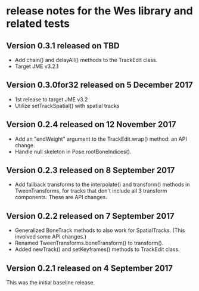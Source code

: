 # release notes for the Wes library and related tests

## Version 0.3.1 released on TBD

 + Add chain() and delayAll() methods to the TrackEdit class.
 + Target JME v3.2.1

## Version 0.3.0for32 released on 5 December 2017

 + 1st release to target JME v3.2
 + Utilize setTrackSpatial() with spatial tracks

## Version 0.2.4 released on 12 November 2017

 + Add an "endWeight" argument to the TrackEdit.wrap() method: an API change.
 + Handle null skeleton in Pose.rootBoneIndices().

## Version 0.2.3 released on 8 September 2017

 + Add fallback transforms to the interpolate() and transform() methods in
   TweenTransforms, for tracks that don't include all 3 transform components.
   These are API changes.

## Version 0.2.2 released on 7 September 2017

 + Generalized BoneTrack methods to also work for SpatialTracks. (This involved
   some API changes.)
 + Renamed TweenTransforms.boneTransform() to transform().
 + Added newTrack() and setKeyframes() methods to TrackEdit class.

## Version 0.2.1 released on 4 September 2017

This was the initial baseline release.